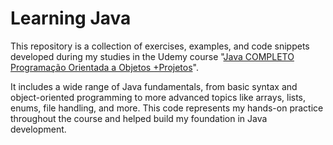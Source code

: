 # Learning Java

This repository is a collection of exercises, examples, and code snippets developed during my studies in the Udemy course "[Java COMPLETO Programação Orientada a Objetos +Projetos](https://www.udemy.com/course/java-curso-completo/)".

It includes a wide range of Java fundamentals, from basic syntax and object-oriented programming to more advanced topics like arrays, lists, enums, file handling, and more. This code represents my hands-on practice throughout the course and helped build my foundation in Java development.
